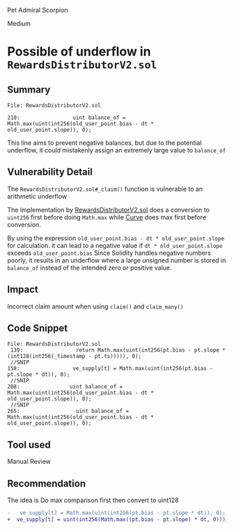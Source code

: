 Pet Admiral Scorpion

Medium

# Possible of underflow in `RewardsDistributorV2.sol`

## Summary
```solidity
File: RewardsDistributorV2.sol

210:                 uint balance_of = Math.max(uint(int256(old_user_point.bias - dt * old_user_point.slope)), 0);

```
This line aims to prevent negative balances, but due to the potential underflow, it could mistakenly assign an extremely large value to `balance_of`

## Vulnerability Detail
The `RewardsDistributorV2.sol#_claim()` function is vulnerable to an arithmetic underflow

The implementation by [RewardsDistributorV2.sol](https://github.com/sherlock-audit/2024-06-velocimeter/blob/main/v4-contracts/contracts/RewardsDistributorV2.sol#L158) does a conversion to `uint256` first before doing `Math.max` while [Curve](https://github.com/curvefi/curve-dao-contracts/blob/master/contracts/FeeDistributor.vy#L279) does max first before conversion.


By using the expression `old_user_point.bias - dt * old_user_point.slope` for calculation. 
it can lead to a negative value if  `dt * old_user_point.slope` exceeds `old_user_point.bias`
Since Solidity handles negative numbers poorly, it results in an underflow where a large unsigned number is stored in `balance_of` instead of the intended zero or positive value.

## Impact

Incorrect claim amount when using `claim()` and `claim_many()`

## Code Snippet
```solidity
File: RewardsDistributorV2.sol
 139:                 return Math.max(uint(int256(pt.bias - pt.slope * (int128(int256(_timestamp - pt.ts))))), 0);
 //SNIP
158:                 ve_supply[t] = Math.max(uint(int256(pt.bias - pt.slope * dt)), 0);
 //SNIP
208:                uint balance_of = Math.max(uint(int256(old_user_point.bias - dt * old_user_point.slope)), 0);
 //SNIP
265:                  uint balance_of = Math.max(uint(int256(old_user_point.bias - dt * old_user_point.slope)), 0);

```

## Tool used

Manual Review

## Recommendation
The idea is Do max comparison first then convert to uint128
```diff
-   ve_supply[t] = Math.max(uint(int256(pt.bias - pt.slope * dt)), 0);
+  ve_supply[t] = uint(int256(Math.max((pt.bias - pt.slope) * dt, 0)));
```